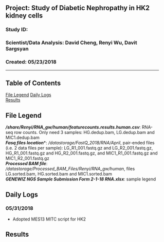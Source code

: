 ##  Project: Study of Diabetic Nephropathy in HK2 kidney cells
### Study ID: 
### Scientist/Data Analysis: David Cheng, Renyi Wu, Davit Sargsyan 
### Created: 05/23/2018

---    

## Table of Contents
[File Legend](#leg)
[Daily Logs](#logs)  
[Results](#results)  

## File Legend<a name="files"></a>
***/share/Renyi/RNA_gw/human/featurecounts.results.human.csv***: RNA-seq row counts. Only need 3 samples: HG.dedup.bam, LG.dedup.bam and MIC1.dedup.bam         
***Fasq files location****: */datastorage/FastQ_2018/RNA/April*, pair-ended files (i.e. 2 data files per sample): LG_R1_001.fastq.gz and LG_R2_001.fastq.gz, HG_R1_001.fastq.gz and HG_R2_001.fastq.gz, and MIC1_R1_001.fastq.gz and MIC1_R2_001.fastq.gz    
***Processed BAM file***: */datastorage/Processed_BAM_Files/Renyi/RNA_gw/human*, files LG.sorted.bam, HG.sorted.bam and MIC1.sorted.bam    
***GENEWIZ NGS Sample Submission Form 2-1-18 RNA.xlsx***: sample legend


## Daily Logs<a name="logs"></a>
### 05/31/2018
* Adopted MES13 MITC script for HK2

## Results<a name="results"></a>


